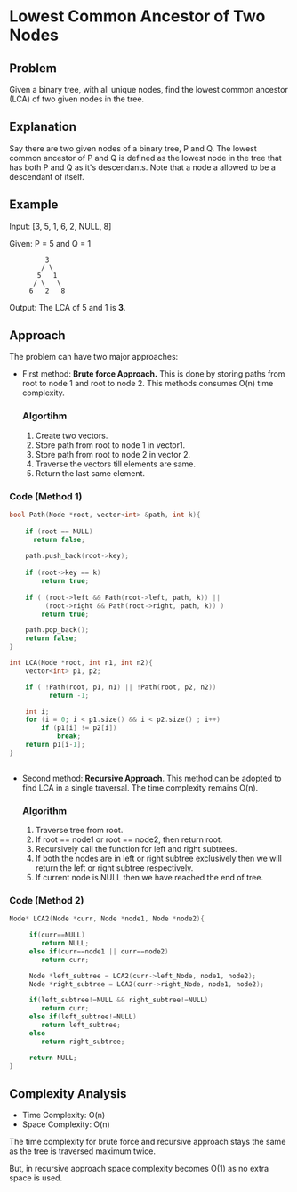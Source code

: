 # Lowest Common Ancestor of Two Nodes

## Problem
Given a binary tree, with all unique nodes, find the lowest common ancestor (LCA) of two given nodes in the tree.

## Explanation
Say there are two given nodes of a binary tree, P and Q. The lowest common ancestor of P and Q is defined as the lowest node in the tree that has both P and Q as it's descendants. Note that a node a allowed to be a descendant of itself.

## Example

Input: [3, 5, 1, 6, 2, NULL, 8]

Given: P = 5 and Q = 1

```
         3
        / \
       5   1
      / \   \
     6   2   8
```
Output: The LCA of 5 and 1 is **3**.

## Approach

The problem can have two major approaches:

* First method: **Brute force Approach.** This is done by storing paths from root to node 1 and root to node 2. This methods consumes O(n) time complexity.
    ### Algortihm
    1. Create two vectors.
    2. Store path from root to node 1 in vector1.
    3. Store path from root to node 2 in vector 2.
    4. Traverse the vectors till elements are same.
    5. Return the last same element.

### Code (Method 1)

```c++
bool Path(Node *root, vector<int> &path, int k){
  
    if (root == NULL) 
      return false;
 
    path.push_back(root->key);
 
    if (root->key == k)
        return true;
 
    if ( (root->left && Path(root->left, path, k)) ||
         (root->right && Path(root->right, path, k)) )
        return true;

    path.pop_back();
    return false;
}

int LCA(Node *root, int n1, int n2){
    vector<int> p1, p2;

    if ( !Path(root, p1, n1) || !Path(root, p2, n2))
          return -1;

    int i;
    for (i = 0; i < p1.size() && i < p2.size() ; i++)
        if (p1[i] != p2[i])
            break;
    return p1[i-1];
}
 
```

* Second method: **Recursive Approach**. This method can be adopted to find LCA in a single traversal. The time complexity remains O(n).
    ### Algorithm
    1. Traverse tree from root.
    2. If root == node1 or root == node2, then return root.
    3. Recursively call the function for left and right subtrees.
    4. If both the nodes are in left or right subtree exclusively then we will return the left or right subtree respectively.
    5. If current node is NULL then we have reached the end of tree.

### Code (Method 2)

```C++
Node* LCA2(Node *curr, Node *node1, Node *node2){

     if(curr==NULL)
        return NULL;
     else if(curr==node1 || curr==node2)
        return curr;

     Node *left_subtree = LCA2(curr->left_Node, node1, node2);
     Node *right_subtree = LCA2(curr->right_Node, node1, node2);

     if(left_subtree!=NULL && right_subtree!=NULL)
        return curr;
     else if(left_subtree!=NULL)
        return left_subtree;
     else
        return right_subtree;

     return NULL;
}
```

## Complexity Analysis

* Time Complexity: O(n)
* Space Complexity: O(n)

The time complexity for brute force and recursive approach stays the same as the tree is traversed maximum twice.

But, in recursive approach space complexity becomes O(1) as no extra space is used.

